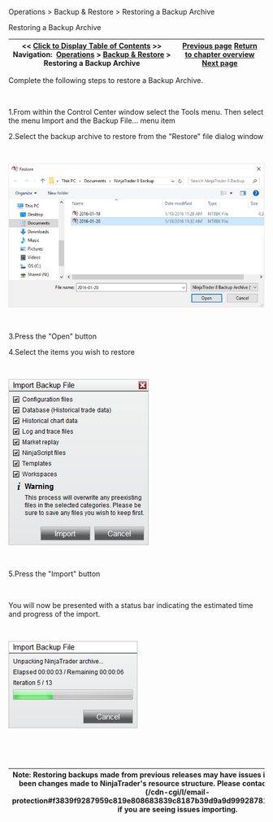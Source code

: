﻿


Operations \> Backup \& Restore \> Restoring a Backup Archive






















Restoring a Backup Archive







| \<\< [Click to Display Table of Contents](restoring_a_backup_archive.md) \>\> **Navigation:**     [Operations](operations-1.md) \> [Backup \& Restore](backup__restore-1.md) \> Restoring a Backup Archive | [Previous page](creating_a_backup_archive-1.md) [Return to chapter overview](backup__restore-1.md) [Next page](charts-1.md) |
| --- | --- |











Complete the following steps to restore a Backup Archive.


 


1\.From within the Control Center window select the Tools menu. Then select the menu Import and the Backup File... menu item 

2\.Select the backup archive to restore from the "Restore" file dialog window 

 


![BackupAndRestore_5](backupandrestore_5.png)


 


3\.Press the "Open" button 

4\.Select the items you wish to restore

 


![BackupAndRestore_6](backupandrestore_6.png)


 


5\.Press the "Import" button

 


You will now be presented with a status bar indicating the estimated time and progress of the import.  


 


![BackupAndRestore_7](backupandrestore_7.png)


 


 




| Note: Restoring backups made from previous releases may have issues importing if there have been changes made to NinjaTrader's resource structure. Please contact [\[email protected]](/cdn-cgi/l/email-protection#f3839f9287959c819e808683839c8187b39d9a9d9992878192979681dd909c9e) if you are seeing issues importing. |
| --- |









